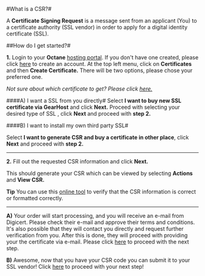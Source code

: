 #What is a CSR?#

A **Certificate Signing Request** is a message sent from an applicant (You) to a certificate authority (SSL vendor) in order to apply for a digital identity certificate (SSL).

##How do I get started?#



**1.** Login to your **Octane** [hosting portal](https://my.gearhost.com). If you don't have one created, please click [here](https://my.gearhost.com/account/signup) to create an account. At the top left menu, click on **Certificates**
and then **Create Certificate.**
There will be two options, please chose your preferred one.

*Not sure about which certificate to get? Please click [here.](https://www.gearhost.com/documentation/SSL-types-pricing)*


####A) I want a SSL from you directly#
Select **I want to buy new SSL certificate via GearHost** and click **Next.** Proceed with selecting your desired type of SSL , click **Next** and proceed with **step 2.**


####B) I want to install my own third party SSL#

Select **I want to generate CSR and buy a certificate in other place**, click **Next** and proceed with **step 2.**

----------




**2.**  Fill out the requested CSR information and click **Next.** 


This should generate your CSR which can be viewed by selecting **Actions** and **View CSR.** 

**Tip** You can use this [online tool](https://www.sslshopper.com/csr-decoder.html ) to verify that the CSR information is correct or formatted correctly.


----------


**A)** Your order will start processing, and you will receive an e-mail from Digicert. Please check their e-mail and approve their terms and conditions. It's also possible that they will contact you directly and request  further verification from you. After this is done, they will proceed with providing your the certificate via e-mail. Please click [here](https://www.gearhost.com/documentation/upload-certificate) to proceed with the next step.



**B)** Awesome, now that you have your CSR code you can submit it to your SSL vendor!
Click [here](https://www.gearhost.com/documentation/third-party-csr) to proceed with your next step! 
